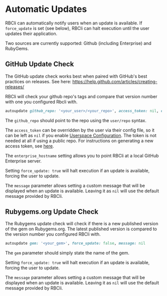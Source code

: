 # Automatic Updates

RBCli can automatically notify users when an update is available. If `force_update` is set (see below), RBCli can halt execution until the user updates their application.

Two sources are currently supported: Github (including Enterprise) and RubyGems.

## GitHub Update Check

The GitHub update check works best when paired with GitHub's best practices on releases. See here: https://help.github.com/articles/creating-releases/

RBCli will check your github repo's tags and compare that version number with one you configured Rbcli with.

```ruby
autoupdate github_repo: '<your_user>/<your_repo>', access_token: nil, enterprise_hostname: nil, force_update: false, message: nil
``` 
The `github_repo` should point to the repo using the `user/repo` syntax. 

The `access_token` can be overridden by the user via their config file, so it can be left as `nil` if you enable [Userspace Configuration][userspace_configuration]. The token is not needed at all if using a public repo. For instructions on generating a new access token, see [here][github_generate_token]. 

The `enterprise_hostname` setting allows you to point RBCli at a local GitHub Enterprise server.

Setting `force_update: true` will halt execution if an update is available, forcing the user to update.

The `message` parameter allows setting a custom message that will be displayed when an update is available. Leaving it as `nil` will use the default message provided by RBCli.

## Rubygems.org Update Check

The Rubygems update check will check if there is a new published version of the gem on Rubygems.org. The latest published version is compared to the version number you configured RBCli with.

```ruby
autoupdate gem: '<your_gem>', force_update: false, message: nil
```

The `gem` parameter should simply state the name of the gem.
 
Setting `force_update: true` will halt execution if an update is available, forcing the user to update.

The `message` parameter allows setting a custom message that will be displayed when an update is available. Leaving it as `nil` will use the default message provided by RBCli.

[userspace_configuration]: user_config_files.md
[github_generate_token]: https://help.github.com/articles/creating-a-personal-access-token-for-the-command-line/
